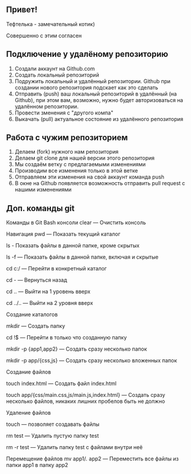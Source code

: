 ## Привет!

Тефтелька - замечательный котик)

Совершенно с этим согласен

## Подключение у удалёному репозиторию

1. Создали аккаунт на Github.com
2. Создать локальный репозиторий
3. Подружить локальный и удалённый репозитории. Github при создании нового репозитория подскает как это сделать
4. Отправить (push) ваш локальный репозиторий в удалённый (на Github), при этом вам, возможно, нужно будет авторизоваться на удалённом репозитории.
5. Провести зменения с "другого компа"
6. Выкачать (pull) актуальное состояние из удалённого репозитория


## Работа с чужим репозиторием

1. Делаем (fork) нужного нам репозитория
2. Делаем git clone для нашей версии этого репозитория
3. Мы создаём ветку с предлагаемыми изменениями
4. Производим все изменения только в этой ветке
5. Отправляем эти изменения на свой аккаунт команда push
6. В окне на Github появляется возможность отправить pull request с нашими изменениями

## Доп. команды git

Команды в Git Bash консоли
clear — Очистить консоль

Навигация
pwd — Показать текущий каталог

ls - Показать файлы в данной папке, кроме скрытых

ls -f — Показать файлы в данной папке, включая и скрытые

cd c:/ — Перейти в конкретный каталог

cd - — Вернуться назад

cd .. — Выйти на 1 уровень вверх

cd ../.. — Выйти на 2 уровня вверх


Создание каталогов

mkdir — Создать папку

cd !$ — Перейти в только что созданную папку

mkdir -p {app1,app2} — Создать сразу несколько папок

mkdir -p app/{css,js} — Создать сразу несколько вложенных папок


Создание файлов

touch index.html — Создать файл index.html

touch app/{css/main.css,js/main.js,index.html} — Создать сразу несколько файлов, никаких лишних пробелов быть не должно

Удаление файлов

touch — позволяет создавать файлы

rm test — Удалить пустую папку test

rm -r test — Удалить папку test с файлами внутри неё


Перемещение файлов
mv app1/*.* app2 — Переместить все файлы из папки app1 в папку app2